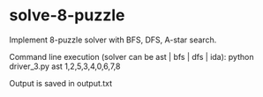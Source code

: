 # solve-8-puzzle

Implement 8-puzzle solver with BFS, DFS, A-star search.

Command line execution (solver can be ast | bfs | dfs | ida): python driver_3.py ast 1,2,5,3,4,0,6,7,8

Output is saved in output.txt
